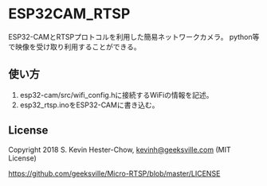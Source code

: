 # ESP32CAM_RTSP
ESP32-CAMとRTSPプロトコルを利用した簡易ネットワークカメラ。
python等で映像を受け取り利用することができる。

## 使い方
1. esp32-cam/src/wifi_config.hに接続するWiFiの情報を記述。
1. esp32_rtsp.inoをESP32-CAMに書き込む。

## License
Copyright 2018 S. Kevin Hester-Chow, kevinh@geeksville.com (MIT License)

https://github.com/geeksville/Micro-RTSP/blob/master/LICENSE
